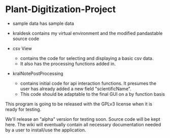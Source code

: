 # Plant-Digitization-Project
- sample data has sample data
- kraldesk contains my virtual environment and the modified pandastable source code

- csv View 
    - contains the code for selecting and displaying a basic csv data. 
    - It also has the processing functions added in.

- kralNotePostProcessing 
    - contains initial code for api interaction functions. It presumes the user has already added a new field "scientificName".
    - This code should be adaptable to the final GUI on a by function basis

This program is going to be released with the GPLv3 license when it is ready for testing.

We'll release an "alpha" version for testing soon.
Source code will be kept here.
The wiki will eventually contain all necessary documentation needed by a user to install/use the application.
